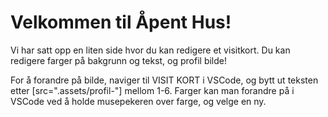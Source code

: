 # Velkommen til Åpent Hus!

Vi har satt opp en liten side hvor du kan redigere et visitkort.
Du kan redigere farger på bakgrunn og tekst, og profil bilde! 

For å forandre på bilde, naviger til VISIT KORT i VSCode, og bytt ut teksten etter [src=".assets/profil-"] mellom 1-6.
Farger kan man forandre på i VSCode ved å holde musepekeren over farge, og velge en ny. 
